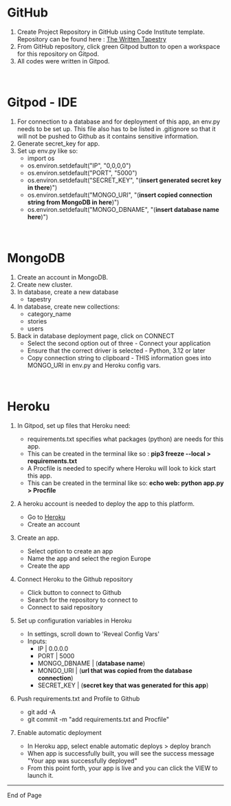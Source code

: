 # GitHub
1. Create Project Repository in GitHub using Code Institute template.
Repository can be found here : [The Written Tapestry](https://github.com/finnsterfran/The_Written_Tapestry)
2. From GitHub repository, click green Gitpod button to open a workspace for this repository on Gitpod.
3. All codes were written in Gitpod. 

<br>

# Gitpod - IDE
1. For connection to a database and for deployment of this app, an env.py needs to be set up. This file also has to be listed in .gitignore so that it will not be pushed to Github as it contains sensitive information.
2. Generate secret_key for app. 
3. Set up env.py like so: 
    * import os
    * os.environ.setdefault("IP", "0,0,0,0")
    * os.environ.setdefault("PORT", "5000")
    * os.environ.setdefault("SECRET_KEY", "(**insert generated secret key in there**)")
    * os.environ.setdefault("MONGO_URI", "(**insert copied connection string from MongoDB in here**)")
    * os.environ.setdefault("MONGO_DBNAME", "(**insert database name here**)")

<br>

# MongoDB 
1. Create an account in MongoDB.
2. Create new cluster.
3. In database, create a new database 
    * tapestry 
4. In database, create new collections:
    * category_name
    * stories
    * users
5. Back in database deployment page, click on CONNECT
    * Select the second option out of three - Connect your application
    * Ensure that the correct driver is selected - Python, 3.12 or later
    * Copy connection string to clipboard - THIS information goes into MONGO_URI in env.py and Heroku config vars.

<br>

# Heroku
1. In Gitpod, set up files that Heroku need:
    * requirements.txt specifies what packages (python) are needs for this app. 
    * This can be created in the terminal like so : 
        **pip3 freeze --local > requirements.txt**
    * A Procfile is needed to specify where Heroku will look to kick start this app. 
    * This can be created in the terminal like so: 
        **echo web: python app.py > Procfile**

2. A heroku account is needed to deploy the app to this platform.
    * Go to [Heroku](https://heroku.com)
    * Create an account

3. Create an app.
    * Select option to create an app
    * Name the app and select the region Europe
    * Create the app

4. Connect Heroku to the Github repository 
    * Click button to connect to Github
    * Search for the repository to connect to 
    * Connect to said repository

4. Set up configuration variables in Heroku
    * In settings, scroll down to 'Reveal Config Vars'
    * Inputs:
        * IP | 0.0.0.0
        * PORT | 5000
        * MONGO_DBNAME | (**database name**)
        * MONGO_URI | (**url that was copied from the database connection**)
        * SECRET_KEY | (**secret key that was generated for this app**)


5. Push requirements.txt and Profile to Github 
    * git add -A 
    * git commit -m "add requirements.txt and Procfile"

6. Enable automatic deployment
    * In Heroku app, select enable automatic deploys > deploy branch
    * When app is successfully built, you will see the success message "Your app was successfully deployed"
    * From this point forth, your app is live and you can click the VIEW to launch it.

<hr>
End of Page





